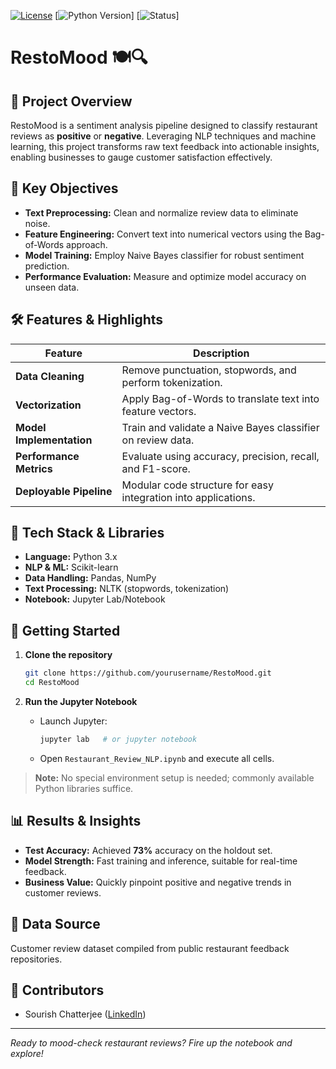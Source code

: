 [![License](https://img.shields.io/badge/License-MIT-blue.svg)](LICENSE)
\[![Python Version](https://img.shields.io/badge/Python-3.x-green.svg)]
\[![Status](https://img.shields.io/badge/Status-Complete-brightgreen.svg)]

# RestoMood 🍽️🔍

## 🚀 Project Overview

RestoMood is a sentiment analysis pipeline designed to classify restaurant reviews as **positive** or **negative**. Leveraging NLP techniques and machine learning, this project transforms raw text feedback into actionable insights, enabling businesses to gauge customer satisfaction effectively.

## 🎯 Key Objectives

* **Text Preprocessing:** Clean and normalize review data to eliminate noise.
* **Feature Engineering:** Convert text into numerical vectors using the Bag-of-Words approach.
* **Model Training:** Employ Naive Bayes classifier for robust sentiment prediction.
* **Performance Evaluation:** Measure and optimize model accuracy on unseen data.

## 🛠️ Features & Highlights

| Feature                  | Description                                                    |
| ------------------------ | -------------------------------------------------------------- |
| **Data Cleaning**        | Remove punctuation, stopwords, and perform tokenization.       |
| **Vectorization**        | Apply Bag-of-Words to translate text into feature vectors.     |
| **Model Implementation** | Train and validate a Naive Bayes classifier on review data.    |
| **Performance Metrics**  | Evaluate using accuracy, precision, recall, and F1-score.      |
| **Deployable Pipeline**  | Modular code structure for easy integration into applications. |

## 🧰 Tech Stack & Libraries

* **Language:** Python 3.x
* **NLP & ML:** Scikit-learn
* **Data Handling:** Pandas, NumPy
* **Text Processing:** NLTK (stopwords, tokenization)
* **Notebook:** Jupyter Lab/Notebook

## 🚀 Getting Started

1. **Clone the repository**

   ```bash
   git clone https://github.com/yourusername/RestoMood.git
   cd RestoMood
   ```
2. **Run the Jupyter Notebook**

   * Launch Jupyter:

     ```bash
     jupyter lab   # or jupyter notebook
     ```
   * Open `Restaurant_Review_NLP.ipynb` and execute all cells.

> **Note:** No special environment setup is needed; commonly available Python libraries suffice.

## 📊 Results & Insights

* **Test Accuracy:** Achieved **73%** accuracy on the holdout set.
* **Model Strength:** Fast training and inference, suitable for real-time feedback.
* **Business Value:** Quickly pinpoint positive and negative trends in customer reviews.

## 🔗 Data Source

Customer review dataset compiled from public restaurant feedback repositories.

## 🤝 Contributors

* Sourish Chatterjee ([LinkedIn](https://www.linkedin.com/in/sourish-chatterjee/))

---

*Ready to mood-check restaurant reviews? Fire up the notebook and explore!*
